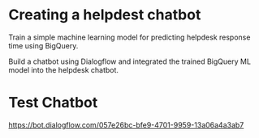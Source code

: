 # Creating a helpdest chatbot

Train a simple machine learning model for predicting helpdesk response time using BigQuery. 

Build a chatbot using Dialogflow and integrated the trained BigQuery ML model into the helpdesk chatbot. 

# Test Chatbot

https://bot.dialogflow.com/057e26bc-bfe9-4701-9959-13a06a4a3ab7
